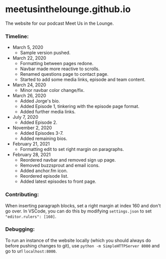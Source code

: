 # meetusinthelounge.github.io
The website for our podcast Meet Us in the Lounge.

### Timeline:
* March 5, 2020
    - Sample version pushed.
* March 22, 2020
    - Formatting between pages redone.
    - Navbar made more reactive to scrolls.
    - Renamed questions page to contact page.
    - Started to add some media links, episode and team content.
* March 24, 2020
    - Minor navbar color change/fix.
* March 26, 2020
    - Added Jorge's bio.
    - Added Episode 1, tinkering with the episode page format.
    - Added further media links.
* July 7, 2020
    - Added Episode 2.
* November 2, 2020
    - Added Episodes 3-7.
    - Added remaining bios.
* February 21, 2021
    - Formatting edit to set right margin on paragraphs.
* February 28, 2021
    - Reordered navbar and removed sign up page.
    - Removed buzzsprout and email icons.
    - Added anchor.fm icon.
    - Reordered episode list.
    - Added latest episodes to front page.

### Contributing:
When inserting paragraph blocks, set a right margin at index 160 and don't go over. In VSCode, you can do this by modifying `settings.json` to set 
`"editor.rulers": [160]`.

### Debugging:
To run an instance of the website locally (which you should always do before pushing changes to git), use `python -m SimpleHTTPServer 8000` and go to url `localhost:8000`.
